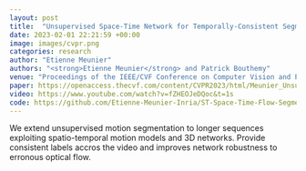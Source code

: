 ```yaml
---
layout: post
title:  "Unsupervised Space-Time Network for Temporally-Consistent Segmentation of Multiple Motions"
date: 2023-02-01 22:21:59 +00:00
image: images/cvpr.png
categories: research
author: "Etienne Meunier"
authors: "<strong>Etienne Meunier</strong> and Patrick Bouthemy"
venue: "Proceedings of the IEEE/CVF Conference on Computer Vision and Pattern Recognition (CVPR)"
paper: https://openaccess.thecvf.com/content/CVPR2023/html/Meunier_Unsupervised_Space-Time_Network_for_Temporally-Consistent_Segmentation_of_Multiple_Motions_CVPR_2023_paper.html
video: https://www.youtube.com/watch?v=fZHEOJeDQoc&t=1s
code: https://github.com/Etienne-Meunier-Inria/ST-Space-Time-Flow-Segmentation
---
```

We extend unsupervised motion segmentation to longer sequences exploiting spatio-temporal motion models and 3D networks. Provide consistent labels accros the video and improves network robustness to erronous optical flow. 

